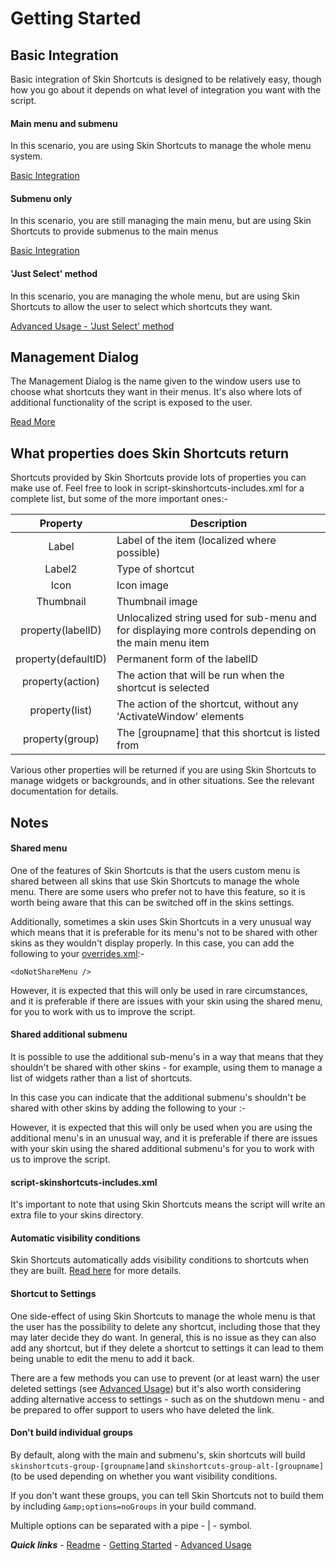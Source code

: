 # Getting Started

## Basic Integration

Basic integration of Skin Shortcuts is designed to be relatively easy, though how you go about it depends on what level of integration you want with the script.

#### Main menu and submenu

In this scenario, you are using Skin Shortcuts to manage the whole menu system.

[Basic Integration](./Basic%20integration%201.md)

#### Submenu only

In this scenario, you are still managing the main menu, but are using Skin Shortcuts to provide submenus to the main menus

[Basic Integration](./Basic%20integration%202.md)

#### 'Just Select' method

In this scenario, you are managing the whole menu, but are using Skin Shortcuts to allow the user to select which shortcuts they want.

[Advanced Usage - 'Just Select' method](../advanced/Just%20Select.md)

## Management Dialog

The Management Dialog is the name given to the window users use to choose what shortcuts they want in their menus. It's also where lots of additional functionality of the script is exposed to the user.

[Read More](./Management%20Dialog.md)

## What properties does Skin Shortcuts return

Shortcuts provided by Skin Shortcuts provide lots of properties you can make use of. Feel free to look in script-skinshortcuts-includes.xml for a complete list, but some of the more important ones:-

| Property | Description |
| :------: | ------------|
| Label | Label of the item (localized where possible) |
| Label2 | Type of shortcut |
| Icon | Icon image |
| Thumbnail | Thumbnail image |
| property(labelID) | Unlocalized string used for sub-menu and for displaying more controls depending on the main menu item |
| property(defaultID) | Permanent form of the labelID |
| property(action) | The action that will be run when the shortcut is selected |
| property(list) | The action of the shortcut, without any 'ActivateWindow' elements |
| property(group) | The [groupname] that this shortcut is listed from |

Various other properties will be returned if you are using Skin Shortcuts to manage widgets or backgrounds, and in other situations. See the relevant documentation for details.

## Notes

#### Shared menu

One of the features of Skin Shortcuts is that the users custom menu is shared between all skins that use Skin Shortcuts to manage the whole menu. There are some users who prefer not to have this feature, so it is worth being aware that this can be switched off in the skins settings.

Additionally, sometimes a skin uses Skin Shortcuts in a very unusual way which means that it is preferable for its menu's not to be shared with other skins as they wouldn't display properly. In this case, you can add the following to your [overrides.xml](../advanced/overrides.md):-

`<doNotShareMenu />`

However, it is expected that this will only be used in rare circumstances, and it is preferable if there are issues with your skin using the shared menu, for you to work with us to improve the script.

#### Shared additional submenu

It is possible to use the additional sub-menu's in a way that means that they shouldn't be shared with other skins - for example, using them to manage a list of widgets rather than a list of shortcuts.

In this case you can indicate that the additional submenu's shouldn't be shared with other skins by adding the following to your :-

<doNotShareLevels />

However, it is expected that this will only be used when you are using the additional menu's in an unusual way, and it is preferable if there are issues with your skin using the shared additional submenu's for you to work with us to improve the script.

#### script-skinshortcuts-includes.xml

It's important to note that using Skin Shortcuts means the script will write an extra file to your skins directory.

#### Automatic visibility conditions

Skin Shortcuts automatically adds visibility conditions to shortcuts when they are built. [Read here](./Visibility%20Conditions.md) for more details.

#### Shortcut to Settings

One side-effect of using Skin Shortcuts to manage the whole menu is that the user has the possibility to delete any shortcut, including those that they may later decide they do want. In general, this is no issue as they can also add any shortcut, but if they delete a shortcut to settings it can lead to them being unable to edit the menu to add it back.

There are a few methods you can use to prevent (or at least warn) the user deleted settings (see [Advanced Usage](../advanced/Advanced%20Usage.md)) but it's also worth considering adding alternative access to settings - such as on the shutdown menu - and be prepared to offer support to users who have deleted the link.

#### Don't build individual groups

By default, along with the main and submenu's, skin shortcuts will build `skinshortcuts-group-[groupname]`and `skinshortcuts-group-alt-[groupname]` (to be used depending on whether you want visibility conditions.

If you don't want these groups, you can tell Skin Shortcuts not to build them by including `&amp;options=noGroups` in your build command.

Multiple options can be separated with a pipe - | - symbol.

***Quick links*** - [Readme](../../../README.md) - [Getting Started](../started/Getting%20Started.md) - [Advanced Usage](../advanced/Advanced%20Usage.md)